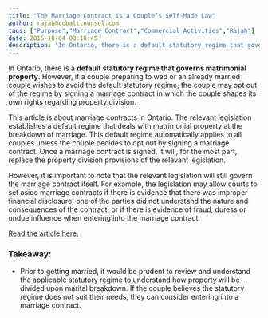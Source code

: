 ```yaml
---
title: "The Marriage Contract is a Couple’s Self-Made Law"
author: rajah@cobaltcounsel.com
tags: ["Purpose","Marriage Contract","Commercial Activities","Rajah"]
date: 2015-10-04 03:10:45
description: "In Ontario, there is a default statutory regime that governs matrimonial property. However, if a couple preparing to wed or an already married couple wishes to avoid the default statutory regime, the couple may opt out of the regime by signing a marriage contract in which the couple shapes its own rights regarding property division."
---
```




In Ontario, there is a **default statutory regime that governs matrimonial property**. However, if a couple preparing to wed or an already married couple wishes to avoid the default statutory regime, the couple may opt out of the regime by signing a marriage contract in which the couple shapes its own rights regarding property division.

This article is about marriage contracts in Ontario. The relevant legislation establishes a default regime that deals with matrimonial property at the breakdown of marriage. This default regime automatically applies to all couples unless the couple decides to opt out by signing a marriage contract. Once a marriage contract is signed, it will, for the most part, replace the property division provisions of the relevant legislation. 

However, it is important to note that the relevant legislation will still govern the marriage contract itself. For example, the legislation may allow courts to set aside marriage contracts if there is evidence that there was improper financial disclosure; one of the parties did not understand the nature and consequences of the contract; or if there is evidence of fraud, duress or undue influence when entering into the marriage contract.

[Read the article here.](http://www.complexfamilylaw.com/Articles-by-Gene-C-Colman/A-Marriage-Contract-Why.shtml)

### Takeaway:
- Prior to getting married, it would be prudent to review and understand the applicable statutory regime to understand how property will be divided upon marital breakdown. If the couple believes the statutory regime does not suit their needs, they can consider entering into a marriage contract.
